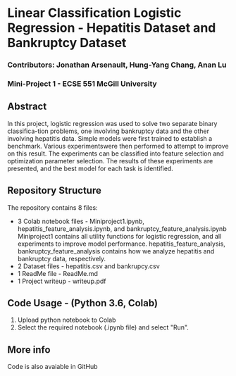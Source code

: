 # Linear Classification Logistic Regression - Hepatitis Dataset and Bankruptcy Dataset
### Contributors: Jonathan Arsenault, Hung-Yang Chang, Anan Lu
### Mini-Project 1 - ECSE 551  McGill University

## Abstract
In this project, logistic regression was used to solve two separate binary classifica-tion problems, one involving bankruptcy data and the other involving hepatitis data. Simple models were first trained to establish a benchmark. Various experimentswere then performed to attempt to improve on this result. The experiments can be classified into feature selection and optimization parameter selection. The results of these experiments are presented, and the best model for each task is identified.

## Repository Structure
The repository contains 8 files:
* 3 Colab notebook files - Miniproject1.ipynb, hepatitis_feature_analysis.ipynb, and bankruptcy_feature_analysis.ipynb
  Miniproject1 contains all utility functions for logistic regression, and all experiments to improve model performance.
  hepatitis_feature_analysis, bankruptcy_feature_analysis contains how we analyze hepatitis and bankruptcy data, respectively.
* 2 Dataset files - hepatitis.csv and bankrupcy.csv 
* 1 ReadMe file - ReadMe.md
* 1 Project writeup - writeup.pdf

## Code Usage - (Python 3.6, Colab)
1. Upload python notebook to Colab
2. Select the required notebook (.ipynb file) and select "Run".

## More info
Code is also avaiable in GitHub

